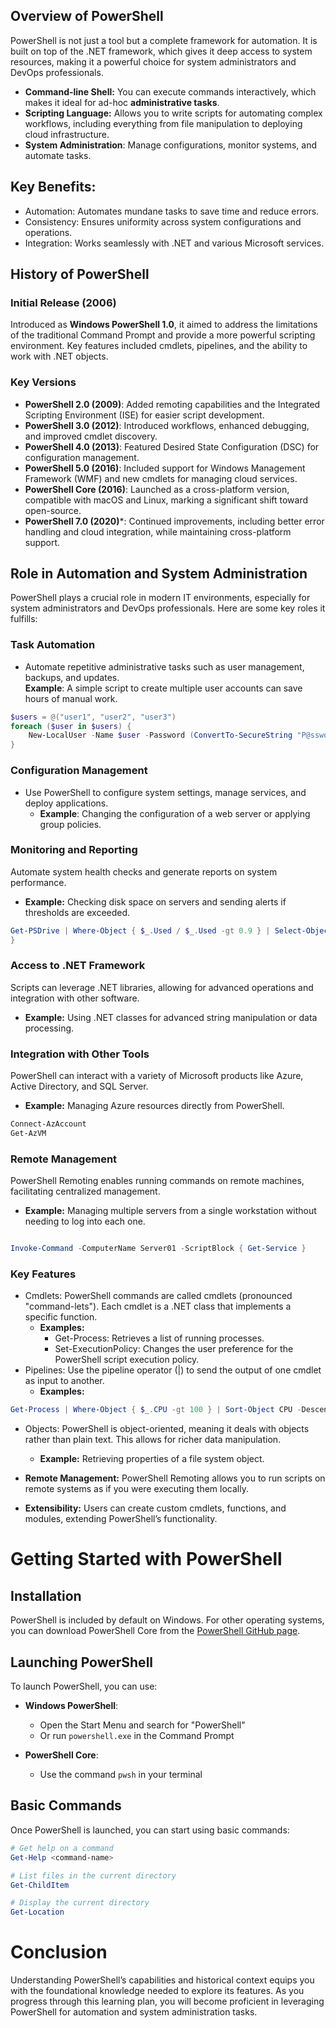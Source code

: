 ## Overview of PowerShell
PowerShell is not just a tool but a complete framework for automation. It is built on top of the .NET framework, which gives it deep access to system resources, making it a powerful choice for system administrators and DevOps professionals.

- **Command-line Shell:** You can execute commands interactively, which makes it ideal for ad-hoc **administrative tasks**.
- **Scripting Language:** Allows you to write scripts for automating complex workflows, including everything from file manipulation to deploying cloud infrastructure.
- **System Administration**: Manage configurations, monitor systems, and automate tasks.

## Key Benefits:
- Automation: Automates mundane tasks to save time and reduce errors.
- Consistency: Ensures uniformity across system configurations and operations.
- Integration: Works seamlessly with .NET and various Microsoft services.

## History of PowerShell

### Initial Release (2006)
Introduced as **Windows PowerShell 1.0**, it aimed to address the limitations of the traditional Command Prompt and provide a more powerful scripting environment. Key features included cmdlets, pipelines, and the ability to work with .NET objects.

### Key Versions
- **PowerShell 2.0 (2009)**: Added remoting capabilities and the Integrated Scripting Environment (ISE) for easier script development.
- **PowerShell 3.0 (2012)**: Introduced workflows, enhanced debugging, and improved cmdlet discovery.
- **PowerShell 4.0 (2013)**: Featured Desired State Configuration (DSC) for configuration management.
- **PowerShell 5.0 (2016)**: Included support for Windows Management Framework (WMF) and new cmdlets for managing cloud services.
- **PowerShell Core (2016)**: Launched as a cross-platform version, compatible with macOS and Linux, marking a significant shift toward open-source.
- **PowerShell 7.0 (2020)***: Continued improvements, including better error handling and cloud integration, while maintaining cross-platform support.


## Role in Automation and System Administration
PowerShell plays a crucial role in modern IT environments, especially for system administrators and DevOps professionals. Here are some key roles it fulfills:

### Task Automation
- Automate repetitive administrative tasks such as user management, backups, and updates.  
**Example**: A simple script to create multiple user accounts can save hours of manual work.

```powershell
$users = @("user1", "user2", "user3")
foreach ($user in $users) {
    New-LocalUser -Name $user -Password (ConvertTo-SecureString "P@ssword" -AsPlainText -Force)
}
```

### Configuration Management
- Use PowerShell to configure system settings, manage services, and deploy applications.
    *   **Example**: Changing the configuration of a web server or applying group policies.

### Monitoring and Reporting
Automate system health checks and generate reports on system performance.
*   **Example:** Checking disk space on servers and sending alerts if thresholds are exceeded.

```powershell
Get-PSDrive | Where-Object { $_.Used / $_.Used -gt 0.9 } | Select-Object Name, @{Name="Usage";Expression={[math]::round($_.Used/1GB,2)}
}
```

### Access to .NET Framework
Scripts can leverage .NET libraries, allowing for advanced operations and integration with other software.
*   **Example:** Using .NET classes for advanced string manipulation or data processing.

### Integration with Other Tools
PowerShell can interact with a variety of Microsoft products like Azure, Active Directory, and SQL Server.
*   **Example:** Managing Azure resources directly from PowerShell.

```powershell
Connect-AzAccount
Get-AzVM
```

### Remote Management
PowerShell Remoting enables running commands on remote machines, facilitating centralized management.
*   **Example:** Managing multiple servers from a single workstation without needing to log into each one.

```powershell

Invoke-Command -ComputerName Server01 -ScriptBlock { Get-Service }
```
### Key Features
- Cmdlets: PowerShell commands are called cmdlets (pronounced "command-lets"). Each cmdlet is a .NET class that implements a specific function.
   * **Examples:**
        *   Get-Process: Retrieves a list of running processes.
        *   Set-ExecutionPolicy: Changes the user preference for the PowerShell script execution policy.
- Pipelines: Use the pipeline operator (|) to send the output of one cmdlet as input to another.
   * **Examples:**
```powershell
Get-Process | Where-Object { $_.CPU -gt 100 } | Sort-Object CPU -Descending
```

- Objects: PowerShell is object-oriented, meaning it deals with objects rather than plain text. This allows for richer data manipulation.
    * **Example:** Retrieving properties of a file system object.

- **Remote Management:** PowerShell Remoting allows you to run scripts on remote systems as if you were executing them locally.

- **Extensibility:** Users can create custom cmdlets, functions, and modules, extending PowerShell’s functionality.

# Getting Started with PowerShell

## Installation

PowerShell is included by default on Windows. For other operating systems, you can download PowerShell Core from the [PowerShell GitHub page](https://github.com/PowerShell/PowerShell).

## Launching PowerShell

To launch PowerShell, you can use:

- **Windows PowerShell**: 
  - Open the Start Menu and search for "PowerShell"
  - Or run `powershell.exe` in the Command Prompt

- **PowerShell Core**:
  - Use the command `pwsh` in your terminal

## Basic Commands

Once PowerShell is launched, you can start using basic commands:

```powershell
# Get help on a command
Get-Help <command-name>

# List files in the current directory
Get-ChildItem

# Display the current directory
Get-Location
```

# Conclusion
Understanding PowerShell’s capabilities and historical context equips you with the foundational knowledge needed to explore its features. As you progress through this learning plan, you will become proficient in leveraging PowerShell for automation and system administration tasks.